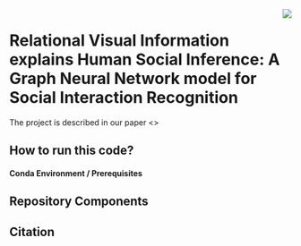 <img src="icon.png" align="right" />

# Relational Visual Information explains Human Social Inference: A Graph Neural Network model for Social Interaction Recognition 

The project is described in our paper <>

## How to run this code?

#### Conda Environment / Prerequisites

## Repository Components

## Citation
